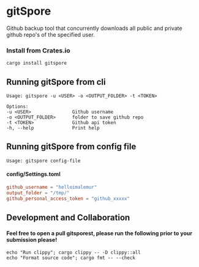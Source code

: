 # gitSpore
Github backup tool that concurrently downloads all public and private github repo's of the specified user.

### Install from Crates.io
    cargo install gitspore

## Running gitSpore from cli
    Usage: gitspore -u <USER> -o <OUTPUT_FOLDER> -t <TOKEN>

    Options:
    -u <USER>               Github username
    -o <OUTPUT_FOLDER>      folder to save github repo
    -t <TOKEN>              Github api token
    -h, --help              Print help


## Running gitSpore from config file
    Usage: gitspore config-file
#### config/Settings.toml
```toml
github_username = "helloimalemur"
output_folder = "/tmp/"
github_personal_access_token = "github_xxxxx"
```

## Development and Collaboration
#### Feel free to open a pull gitsporest, please run the following prior to your submission please!
    echo "Run clippy"; cargo clippy -- -D clippy::all
    echo "Format source code"; cargo fmt -- --check
####

